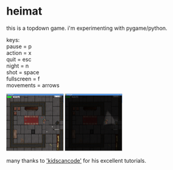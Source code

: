 # heimat

this is a topdown game. i'm experimenting with pygame/python.
    
    
keys:   
pause = p   
action = x   
quit = esc   
night = n   
shot = space   
fullscreen = f   
movements = arrows 
    
<img src="https://github.com/nsklaus/heimat/blob/master/img/screen2.png" width="150" height="150"> <img src="https://github.com/nsklaus/heimat/blob/master/img/screen1.png" width="150" height="150">   

many thanks to <a href="https://github.com/kidscancode/pygame_tutorials">'kidscancode'</a> for his excellent tutorials.
